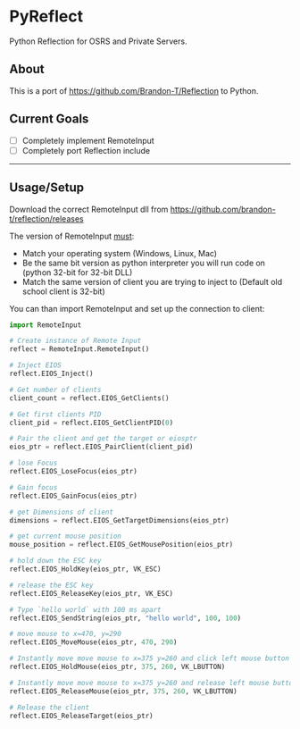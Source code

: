 # PyReflect
Python Reflection for OSRS and Private Servers.

## About 

This is a port of https://github.com/Brandon-T/Reflection to Python.


## Current Goals

- [ ] Completely implement RemoteInput 
- [ ] Completely port Reflection include

---

## Usage/Setup

Download the correct RemoteInput dll from https://github.com/brandon-t/reflection/releases

The version of RemoteInput <u>must</u>:

* Match your operating system (Windows, Linux, Mac)
* Be the same bit version as python interpreter you will run code on (python 32-bit for 32-bit DLL)
* Match the same version of client you are trying to inject to (Default old school client is 32-bit)

You can than import RemoteInput and set up the connection to client:

```python
import RemoteInput

# Create instance of Remote Input
reflect = RemoteInput.RemoteInput()

# Inject EIOS 
reflect.EIOS_Inject()

# Get number of clients
client_count = reflect.EIOS_GetClients()

# Get first clients PID
client_pid = reflect.EIOS_GetClientPID(0)

# Pair the client and get the target or eiosptr
eios_ptr = reflect.EIOS_PairClient(client_pid)

# lose Focus
reflect.EIOS_LoseFocus(eios_ptr)

# Gain focus
reflect.EIOS_GainFocus(eios_ptr)

# get Dimensions of client
dimensions = reflect.EIOS_GetTargetDimensions(eios_ptr)

# get current mouse position
mouse_position = reflect.EIOS_GetMousePosition(eios_ptr)

# hold down the ESC key
reflect.EIOS_HoldKey(eios_ptr, VK_ESC)

# release the ESC key
reflect.EIOS_ReleaseKey(eios_ptr, VK_ESC)

# Type `hello world` with 100 ms apart
reflect.EIOS_SendString(eios_ptr, "hello world", 100, 100)

# move mouse to x=470, y=290
reflect.EIOS_MoveMouse(eios_ptr, 470, 290)

# Instantly move move mouse to x=375 y=260 and click left mouse button
reflect.EIOS_HoldMouse(eios_ptr, 375, 260, VK_LBUTTON)

# Instantly move move mouse to x=375 y=260 and release left mouse button
reflect.EIOS_ReleaseMouse(eios_ptr, 375, 260, VK_LBUTTON)

# Release the client
reflect.EIOS_ReleaseTarget(eios_ptr)
```

